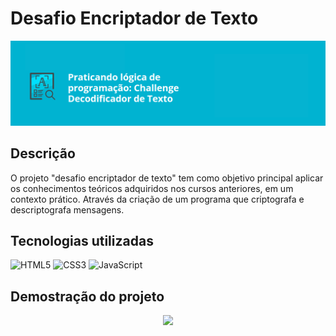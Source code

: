 # Desafio Encriptador de Texto
<p align="center">
<img 
    src="./midia-readme/capa-readme.png"
    width="700"  
/>
</p>

## Descrição
O projeto "desafio encriptador de texto" tem como objetivo principal aplicar os conhecimentos teóricos adquiridos nos cursos anteriores, em um contexto prático. Através da criação de um programa que criptografa e descriptografa mensagens.

## Tecnologias utilizadas
![HTML5](https://img.shields.io/badge/html5-%23E34F26.svg?style=for-the-badge&logo=html5&logoColor=white)
![CSS3](https://img.shields.io/badge/css3-%231572B6.svg?style=for-the-badge&logo=css3&logoColor=white)
![JavaScript](https://img.shields.io/badge/javascript-%23323330.svg?style=for-the-badge&logo=javascript&logoColor=%23F7DF1E)

## Demostração do projeto 
<p align="center">
<img 
    src="./midia-readme/video.gif"
    width="700"  
/>
</p>